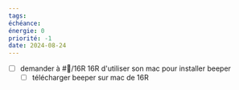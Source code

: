 ```yaml
---
tags: 
échéance: 
énergie: 0
priorité: -1
date: 2024-08-24
---
```


- [ ] demander à #👤/16R 16R d'utiliser son mac pour installer beeper  
	- [ ] télécharger beeper sur mac de 16R